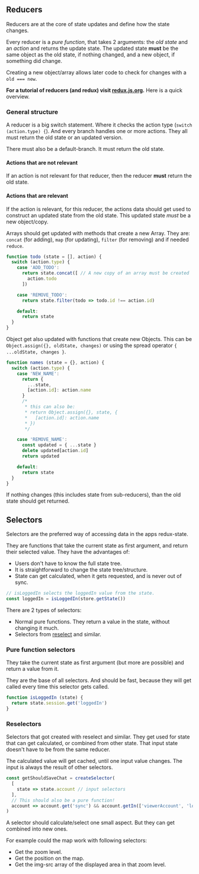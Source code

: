 ## Reducers

Reducers are at the core of state updates and define how the state changes.

Every reducer is a *pure function*, that takes 2 arguments: the *old state* and an *action* and returns the update state. The updated state __must__ be the same object as the old state, if nothing changed, and a new object, if something did change.

Creating a new object/array allows later code to check for changes with a `old === new`.

__For a tutorial of reducers (and redux) visit [redux.js.org](https://redux.js.org/).__ Here is a quick overview.

### General structure

A reducer is a big switch statement. Where it checks the action type (`switch (action.type) {`). And every branch handles one or more actions. They all must return the old state or an updated version.

There must also be a default-branch. It must return the old state.

#### Actions that are not relevant

If an action is not relevant for that reducer, then the reducer __must__ return the old state.

#### Actions that are relevant

If the action is relevant, for this reducer, the actions data should get used to construct an updated state from the old state. This updated state *must* be a new object/copy.

Arrays should get updated with methods that create a new Array. They are: `concat` (for adding), `map` (for updating), `filter` (for removing) and if needed `reduce`.

```javascript
function todo (state = [], action) {
  switch (action.type) {
    case 'ADD_TODO':
      return state.concat([ // A new copy of an array must be created
        action.todo
      ])

    case 'REMOVE_TODO':
      return state.filter(todo => todo.id !== action.id)

    default:
      return state
  }
}
```

Object get also updated with functions that create new Objects. This can be `Object.assign({}, oldState, changes)` or using the spread operator `{ ...oldState, changes }`.

```javascript
function names (state = {}, action) {
  switch (action.type) {
    case 'NEW_NAME':
      return {
        ...state,
        [action.id]: action.name
      }
      /*
       * this can also be:
       * return Object.assign({}, state, {
       *   [action.id]: action.name
       * })
       */

    case 'REMOVE_NAME':
      const updated = { ...state }
      delete updated[action.id]
      return updated

    default:
      return state
  }
}
```

If nothing changes (this includes state from sub-reducers), than the old state should get returned.

## Selectors

Selectors are the preferred way of accessing data in the apps redux-state.

They are functions that take the current state as first argument, and return their selected value.
They have the advantages of:
- Users don't have to know the full state tree.
- It is straightforward to change the state tree/structure.
- State can get calculated, when it gets requested, and is never out of sync.

```javascript
// isLoggedIn selects the loggedIn value from the state.
const loggedIn = isLoggedIn(store.getState())
```

There are 2 types of selectors:
- Normal pure functions. They return a value in the state, without changing it much.
- Selectors from [reselect](https://www.npmjs.com/package/reselect) and similar.

### Pure function selectors

They take the current state as first argument (but more are possible) and return a value from it.

They are the base of all selectors. And should be fast, because they will get called every time this selector gets called.

```javascript
function isLoggedIn (state) {
  return state.session.get('loggedIn')
}
```

### Reselectors

Selectors that got created with reselect and similar. They get used for state that can get calculated, or combined from other state. That input state doesn't have to be from the same reducer.

The calculated value will get cached, until one input value changes.
The input is always the result of other selectors.

```javascript
const getShouldSaveChat = createSelector(
  [
    state => state.account // input selectors
  ],
  // This should also be a pure function!
  account => account.get('sync') && account.getIn(['viewerAccount', 'loggedIn'])
)
```

A selector should calculate/select one small aspect. But they can get combined into new ones.

For example could the map work with following selectors:
- Get the zoom level.
- Get the position on the map.
- Get the img-src array of the displayed area in that zoom level.

